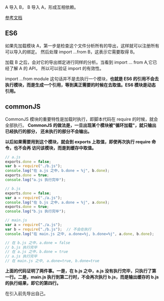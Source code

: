 A 导入 B， B 导入 A，形成互相依赖。

[参考文档](http://www.ruanyifeng.com/blog/2015/11/circular-dependency.html)

## ES6

如果先加载模块 A，第一步是检查这个文件分析所有的导出，这样就可以注册所有可以导入的绑定。
然后处理 import ...from B，这表示它需要取得 B。

加载 B 之后，会对它的导出绑定进行同样的分析。当看到 import ... from A,它已经了解 A 的 API，
所以可以验证 import 的有效性。

import ...from module 这句话并不是去执行一个模块，**也就是 ES6 的引用不会去执行模块，而是生成一个引用，等到真正需要的时候在去取值。ES6 模块是动态引用。**

## commonJS

CommonJS 模块的重要特性是加载时执行，即脚本代码在 require 的时候，就会全部执行。
**CommonJS 的做法是，一旦出现某个模块被"循环加载"，就只输出已经执行的部分，
还未执行的部分不会输出。**

**以后如果需要用到这个模块，就会到 exports 上取值，即使再次执行 require 命令，也不会再 访问该模块，而是到缓存中取值。**

```js
// a.js
exports.done = false;
var b = require("./b.js");
console.log("在 a.js 之中，b.done = %j", b.done);
exports.done = true;
console.log("a.js 执行完毕");
```

```js
// b.js
exports.done = false;
var a = require("./a.js");
console.log("在 b.js 之中，a.done = %j", a.done);
exports.done = true;
console.log("b.js 执行完毕");
```

```js
// main.js
var a = require("./a.js");
var b = require("./b.js");  // 不会在执行
console.log("在 main.js 之中, a.done=%j, b.done=%j", a.done, b.done);

// 在 b.js 之中，a.done = false
// b.js 执行完毕
// 在 a.js 之中，b.done = true
// a.js 执行完毕
// 在 main.js 之中, a.done=true, b.done=true
```

**上面的代码证明了两件事。一是，在 b.js 之中，a.js 没有执行完毕，只执行了第一行。二是，main.js 执行到第二行时，不会再次执行 b.js，而是输出缓存的 b.js 的执行结果，即它的第四行。**


 在引入前先导出自己。